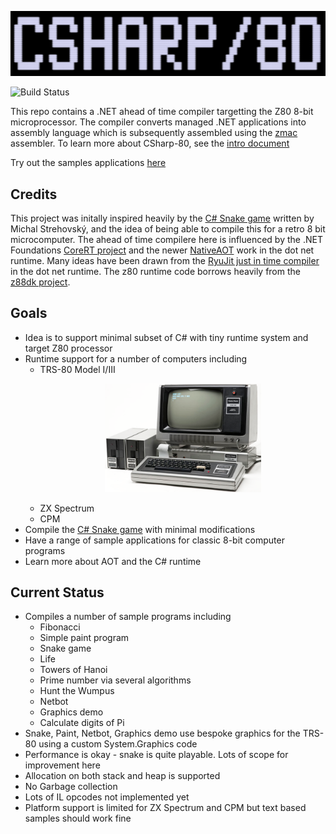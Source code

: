 <p align="left"><img src="./Documentation/Images/CSharp80Logo.png" width="784"/></p>

![Build Status](https://github.com/drcjt/csharp-80/actions/workflows/build.yml/badge.svg)

This repo contains a .NET ahead of time compiler targetting the Z80 8-bit microprocessor. The compiler converts managed .NET applications into assembly language which is subsequently assembled using the [zmac](http://48k.ca/zmac.html) assembler. To learn more about CSharp-80, see the
[intro document](Documentation/intro-to-csharp-80.md)

Try out the samples applications [here](https://drcjt.github.io/CSharp-80/index.html)

## Credits
This project was initally inspired heavily by the [C# Snake game](https://github.com/MichalStrehovsky/SeeSharpSnake) written by Michal Strehovský, and the 
idea of being able to compile this for a retro 8 bit microcomputer. The ahead of time compilere here is influenced by the .NET Foundations 
[CoreRT project](https://github.com/dotnet/corert) and the newer [NativeAOT](https://github.com/dotnet/runtimelab/tree/feature/NativeAOT) work in the dot net 
runtime. Many ideas have been drawn from the [RyuJit just in time compiler](https://github.com/dotnet/runtime/blob/main/docs/design/coreclr/jit/ryujit-overview.md) 
in the dot net runtime. The z80 runtime code borrows heavily from the [z88dk project](https://z88dk.org/site/).

## Goals

* Idea is to support minimal subset of C# with tiny runtime system and target Z80 processor
* Runtime support for a number of computers including
  - TRS-80 Model I/III <p align="center"><img src="./Documentation/Images/trs-80-model-1.png" width="250"/></p>
  - ZX Spectrum
  - CPM 
* Compile the [C# Snake game](https://github.com/MichalStrehovsky/SeeSharpSnake) with minimal modifications
* Have a range of sample applications for classic 8-bit computer programs
* Learn more about AOT and the C# runtime

## Current Status

* Compiles a number of sample programs including
    - Fibonacci
    - Simple paint program
    - Snake game
    - Life
    - Towers of Hanoi
    - Prime number via several algorithms
    - Hunt the Wumpus
    - Netbot
    - Graphics demo
    - Calculate digits of Pi
* Snake, Paint, Netbot, Graphics demo use bespoke graphics for the TRS-80 using a custom System.Graphics code
* Performance is okay - snake is quite playable. Lots of scope for improvement here
* Allocation on both stack and heap is supported
* No Garbage collection
* Lots of IL opcodes not implemented yet
* Platform support is limited for ZX Spectrum and CPM but text based samples should work fine
